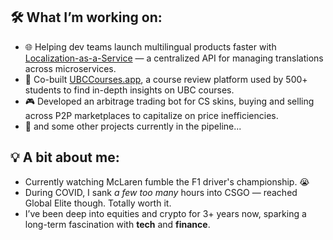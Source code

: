 ## 🛠 What I’m working on:
- 🌐 Helping dev teams launch multilingual products faster with [Localization-as-a-Service](https://github.com/ubclaunchpad/localization) — a centralized API for managing translations across microservices.
- 🚀 Co-built [UBCCourses.app](https://ubccourses.app), a course review platform used by 500+ students to find in-depth insights on UBC courses.
- 🎮 Developed an arbitrage trading bot for CS skins, buying and selling across P2P marketplaces to capitalize on price inefficiencies.
- 🔧 and some other projects currently in the pipeline...

## 💡 A bit about me:
- Currently watching McLaren fumble the F1 driver's championship. 😭
- During COVID, I sank *a few too many* hours into CSGO — reached Global Elite though. Totally worth it.
- I’ve been deep into equities and crypto for 3+ years now, sparking a long-term fascination with **tech** and **finance**.
